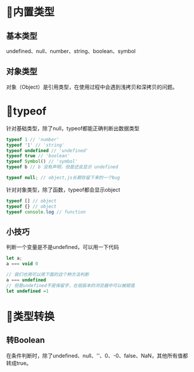 <!--
 * @Author: zhupengfei6623
 * @Date: 2020-11-06 15:16:39
 * @Description: file content
-->
# 🐸内置类型
## 基本类型
undefined、null、number、string、boolean、symbol
## 对象类型
对象（Object）是引用类型，在使用过程中会遇到浅拷贝和深拷贝的问题。
# 🐸typeof
针对基础类型，除了null，typeof都能正确判断出数据类型
``` js
typeof 1 // 'number'
typeof '1' // 'string'
typeof undefined // 'undefined'
typeof true // 'boolean'
typeof Symbol() // 'symbol'
typeof b // b 没有声明，但是还会显示 undefined

typeof null; // object,js长期存留下来的一个bug
```
针对对象类型，除了函数，typeof都会显示object
``` js
typeof [] // object
typeof {} // object
typeof console.log // function
```
## 小技巧
判断一个变量是不是undefined，可以用一下代码
```js
let a;
a === void 0

// 我们也用可以用下面的这个种方法判断
a === undefined
// 但是undefined不是保留字，在低版本的浏览器中可以被赋值
let undefined =1
```
# 🐸类型转换
## 转Boolean
在条件判断时，除了undefined、null、''、0、-0、false、NaN，其他所有值都转成true。

